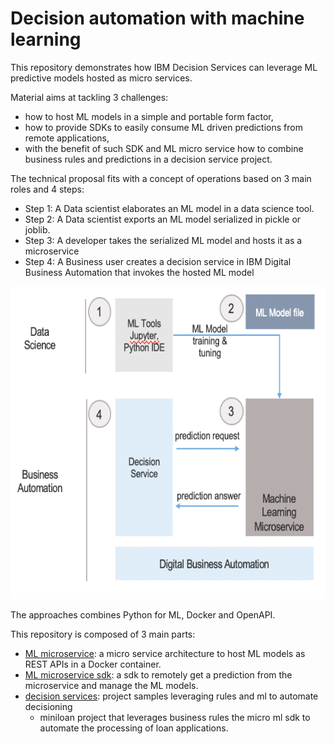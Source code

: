 # Decision automation with machine learning

This repository demonstrates how IBM Decision Services can leverage ML predictive models hosted as micro services.

Material aims at tackling 3 challenges:
- how to host ML models in a simple and portable form factor,
- how to provide SDKs to easily consume ML driven predictions from remote applications,
- with the benefit of such SDK and ML micro service how to combine business rules and predictions in a decision service project.

The technical proposal fits with a concept of operations based on 3 main roles and 4 steps:
 - Step 1: A Data scientist elaborates an ML model in a data science tool.
 - Step 2: A Data scientist exports an ML model serialized in pickle or joblib.
 - Step 3: A developer takes the serialized ML model and hosts it as a microservice
 - Step 4: A Business user creates a decision service in IBM Digital Business Automation that invokes the hosted ML model
 
 <img src="docs/images/e2e-decision-management.png" alt="e2e-decision-management.png" width="600" height="500">

The approaches combines Python for ML, Docker and OpenAPI.

This repository is composed of 3 main parts:
- [ML microservice](ml-service/README.md): a micro service architecture to host ML models as REST APIs in a Docker container.
- [ML microservice sdk](ml-service-sdk/README.md): a sdk to remotely get a prediction from the microservice and manage the ML models.
- [decision services](decision-services/README.md): project samples leveraging rules and ml to automate decisioning
   - miniloan project that leverages business rules the micro ml sdk to automate the processing of loan applications.
